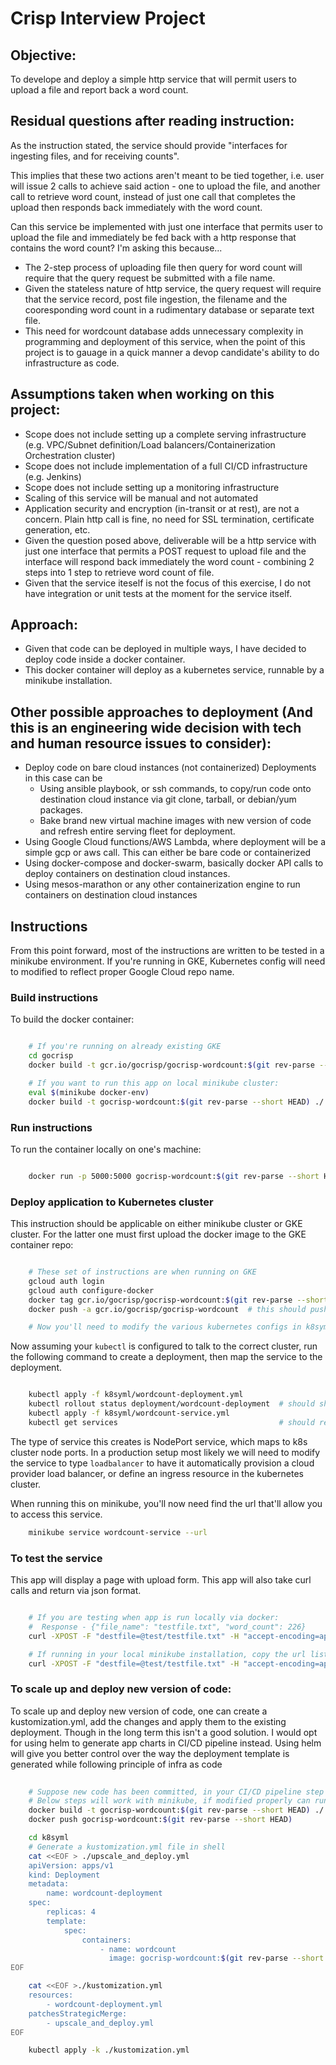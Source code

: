# Crisp Interview Project


## Objective:

To develope and deploy a simple http service that will permit users to upload a file and report back a word count. 


## Residual questions after reading instruction:

As the instruction stated, the service should provide "interfaces for ingesting files, and for receiving counts". 

This implies that these two actions aren't meant to be tied together, i.e. user will issue 2 calls to achieve said action - one to upload the file, and another call to retrieve word count, instead of just one call that completes the upload then responds back immediately with the word count. 

Can this service be implemented with just one interface that permits user to upload the file and immediately be fed back with a http response that contains the word count?  I'm asking this because...
 
 * The 2-step process of uploading file then query for word count will require that the query request be submitted with a file name. 
 * Given the stateless nature of http service, the query request will require that the service record, post file ingestion, the filename and the cooresponding word count in a rudimentary database or separate text file.
 * This need for wordcount database adds unnecessary complexity in programming and deployment of this service, when the point of this project is to gauage in a quick manner a devop candidate's ability to do infrastructure as code. 


## Assumptions taken when working on this project:

 * Scope does not include setting up a complete serving infrastructure (e.g. VPC/Subnet definition/Load balancers/Containerization Orchestration cluster)
 * Scope does not include implementation of a full CI/CD infrastructure (e.g. Jenkins)
 * Scope does not include setting up a monitoring infrastructure
 * Scaling of this service will be manual and not automated
 * Application security and encryption (in-transit or at rest), are not a concern. Plain http call is fine, no need for SSL termination, certificate generation, etc. 
 * Given the question posed above, deliverable will be a http service with just one interface that permits a POST request to upload file and the interface will respond back immediately the word count - combining 2 steps into 1 step to retrieve word count of file.
 * Given that the service iteself is not the focus of this exercise, I do not have integration or unit tests at the moment for the service itself.


## Approach:

 * Given that code can be deployed in multiple ways, I have decided to deploy code inside a docker container. 
 * This docker container will deploy as a kubernetes service, runnable by a minikube installation.


## Other possible approaches to deployment (And this is an engineering wide decision with tech and human resource issues to consider):

 * Deploy code on bare cloud instances (not containerized) Deployments in this case can be
   * Using ansible playbook, or ssh commands, to copy/run code onto destination cloud instance via git clone, tarball, or debian/yum packages.
   * Bake brand new virtual machine images with new version of code and refresh entire serving fleet for deployment.
 * Using Google Cloud functions/AWS Lambda, where deployment will be a simple gcp or aws call. This can either be bare code or containerized
 * Using docker-compose and docker-swarm, basically docker API calls to deploy containers on destination cloud instances.
 * Using mesos-marathon or any other containerization engine to run containers on destination cloud instances


## Instructions

From this point forward, most of the instructions are written to be tested in a minikube environment. If you're running in GKE, 
Kubernetes config will need to modified to reflect proper Google Cloud repo name. 

### Build instructions

To build the docker container:

```bash

    # If you're running on already existing GKE
    cd gocrisp
    docker build -t gcr.io/gocrisp/gocrisp-wordcount:$(git rev-parse --short HEAD) ./

    # If you want to run this app on local minikube cluster:
    eval $(minikube docker-env)
    docker build -t gocrisp-wordcount:$(git rev-parse --short HEAD) ./

```


### Run instructions

To run the container locally on one's machine:

```bash

    docker run -p 5000:5000 gocrisp-wordcount:$(git rev-parse --short HEAD)

```


### Deploy application to Kubernetes cluster 

This instruction should be applicable on either minikube cluster or GKE cluster. For the latter one must first upload the docker image to the GKE container repo:

```bash

    # These set of instructions are when running on GKE
    gcloud auth login
    gcloud auth configure-docker
    docker tag gcr.io/gocrisp/gocrisp-wordcount:$(git rev-parse --short HEAD) gcr.io/gocrisp/gocrisp-wordcount:latest
    docker push -a gcr.io/gocrisp/gocrisp-wordcount  # this should push both tags

    # Now you'll need to modify the various kubernetes configs in k8syml to have the proper image name 

```

Now assuming your `kubectl` is configured to talk to the correct cluster, run the following command to create a deployment, then map the service to the deployment. 


```bash

    kubectl apply -f k8syml/wordcount-deployment.yml
    kubectl rollout status deployment/wordcount-deployment  # should show that a deployment is ongoing and spinning up 2 containers 
    kubectl apply -f k8syml/wordcount-service.yml
    kubectl get services                                    # should retrieve a service named wordcount-service

```

The type of service this creates is NodePort service, which maps to k8s cluster node ports. In a production setup most likely we will need to modify the service to type `loadbalancer` to have it automatically provision a cloud provider load balancer, or define an ingress resource in the kubernetes cluster.

When running this on minikube, you'll now need find the url that'll allow you to access this service.

```bash
    minikube service wordcount-service --url
```


### To test the service

This app will display a page with upload form. This app will also take curl calls and return via json format. 

```bash

    # If you are testing when app is run locally via docker:
    #  Response - {"file_name": "testfile.txt", "word_count": 226}
    curl -XPOST -F "destfile=@test/testfile.txt" -H "accept-encoding=application/json" localhost:5000  

    # If running in your local minikube installation, copy the url listed in output of "minikube service wordcount-service --url" command
    curl -XPOST -F "destfile=@test/testfile.txt" -H "accept-encoding=application/json" <minikube-proxied-url-here>

```


### To scale up and deploy new version of code:

To scale up and deploy new version of code, one can create a kustomization.yml, add the changes and apply them to the existing deployment. Though in the long term this isn't a good solution. I would opt for using helm to generate app charts in CI/CD pipeline instead. Using helm will give you better control over the way the deployment template is generated while following principle of infra as code


```bash
    
    # Suppose new code has been committed, in your CI/CD pipeline step build the new version of app
    # Below steps will work with minikube, if modified properly can run in GKE
    docker build -t gocrisp-wordcount:$(git rev-parse --short HEAD) ./
    docker push gocrisp-wordcount:$(git rev-parse --short HEAD)

    cd k8syml
    # Generate a kustomization.yml file in shell
    cat <<EOF > ./upscale_and_deploy.yml
    apiVersion: apps/v1
    kind: Deployment
    metadata:
        name: wordcount-deployment
    spec:
        replicas: 4
        template:
            spec: 
                containers:
                    - name: wordcount
                      image: gocrisp-wordcount:$(git rev-parse --short HEAD)
EOF

    cat <<EOF >./kustomization.yml
    resources:
        - wordcount-deployment.yml
    patchesStrategicMerge:
        - upscale_and_deploy.yml
EOF

    kubectl apply -k ./kustomization.yml

```

